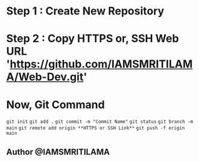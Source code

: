 # Step 1 :  Create New Repository

# Step 2 : Copy HTTPS or, SSH Web URL 'https://github.com/IAMSMRITILAMA/Web-Dev.git'

# Now, Git Command

`git init`
`git add .`
`git commit -m "Commit Name"`
`git status`
`git branch -m main`
`git remote add origin **HTTPS or SSH Link**`
`git push -f origin main`


## Author @IAMSMRITILAMA

